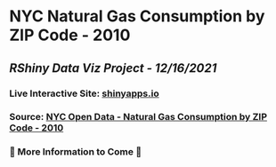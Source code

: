 # NYC Natural Gas Consumption by ZIP Code - 2010
## *RShiny Data Viz Project - 12/16/2021*
### Live Interactive Site: [shinyapps.io](https://habmin.shinyapps.io/NaturalGasConsumptionNYC/)
### Source: [NYC Open Data - Natural Gas Consumption by ZIP Code - 2010](https://data.cityofnewyork.us/Environment/Natural-Gas-Consumption-by-ZIP-Code-2010/uedp-fegm)

### 🚧 More Information to Come 🚧
